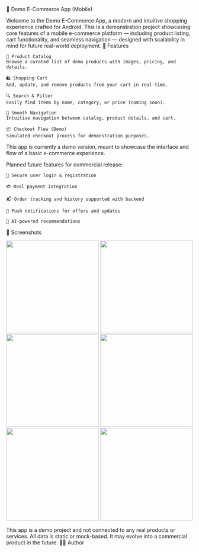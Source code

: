 🛒 Demo E-Commerce App (Mobile)

Welcome to the Demo E-Commerce App, a modern and intuitive shopping experience crafted for Android. This is a demonstration project showcasing core features of a mobile e-commerce platform — including product listing, cart functionality, and seamless navigation — designed with scalability in mind for future real-world deployment.
📱 Features

    🧾 Product Catalog
    Browse a curated list of demo products with images, pricing, and details.

    🛍️ Shopping Cart
    Add, update, and remove products from your cart in real-time.

    🔍 Search & Filter
    Easily find items by name, category, or price (coming soon).

    🧭 Smooth Navigation
    Intuitive navigation between catalog, product details, and cart.

    📦 Checkout Flow (Demo)
    Simulated checkout process for demonstration purposes.


This app is currently a demo version, meant to showcase the interface and flow of a basic e-commerce experience.

Planned future features for commercial release:

    🔐 Secure user login & registration

    💳 Real payment integration

    📬 Order tracking and history supported with backend

    📱 Push notifications for offers and updates

    🧠 AI-powered recommendations

📸 Screenshots

<img src="https://github.com/user-attachments/assets/e1e04456-bf73-4d5a-8069-2ed8624b049e" width="250"/>
<img src="https://github.com/user-attachments/assets/71773195-6bdc-4ca2-8cf9-721c92e1e89e" width="250"/>
<img src="https://github.com/user-attachments/assets/87f4ddb8-68d5-4556-a3f9-eface44a057b" width="250"/>
<img src="https://github.com/user-attachments/assets/340de598-2f91-4e1b-9a71-8b9b940d1c85" width="250"/>
<img src="https://github.com/user-attachments/assets/e06a45cb-ec14-4371-8c92-fda392b83e36" width="250"/>
<img src="https://github.com/user-attachments/assets/7952b587-afc5-41e5-a24a-f92e9d26d128" width="250"/>



This app is a demo project and not connected to any real products or services. All data is static or mock-based.
It may evolve into a commercial product in the future.
👨‍💻 Author




